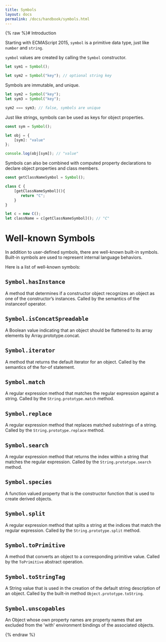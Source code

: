 ```yaml
---
title: Symbols
layout: docs
permalink: /docs/handbook/symbols.html
---
```

{% raw %}# Introduction

Starting with ECMAScript 2015, `symbol` is a primitive data type, just like `number` and `string`.

`symbol` values are created by calling the `Symbol` constructor.

```ts
let sym1 = Symbol();

let sym2 = Symbol("key"); // optional string key
```

Symbols are immutable, and unique.

```ts
let sym2 = Symbol("key");
let sym3 = Symbol("key");

sym2 === sym3; // false, symbols are unique
```

Just like strings, symbols can be used as keys for object properties.

```ts
const sym = Symbol();

let obj = {
    [sym]: "value"
};

console.log(obj[sym]); // "value"
```

Symbols can also be combined with computed property declarations to declare object properties and class members.

```ts
const getClassNameSymbol = Symbol();

class C {
    [getClassNameSymbol](){
       return "C";
    }
}

let c = new C();
let className = c[getClassNameSymbol](); // "C"
```

# Well-known Symbols

In addition to user-defined symbols, there are well-known built-in symbols.
Built-in symbols are used to represent internal language behaviors.

Here is a list of well-known symbols:

## `Symbol.hasInstance`

A method that determines if a constructor object recognizes an object as one of the constructor’s instances. Called by the semantics of the instanceof operator.

## `Symbol.isConcatSpreadable`

A Boolean value indicating that an object should be flattened to its array elements by Array.prototype.concat.

## `Symbol.iterator`

A method that returns the default iterator for an object. Called by the semantics of the for-of statement.

## `Symbol.match`

A regular expression method that matches the regular expression against a string. Called by the `String.prototype.match` method.

## `Symbol.replace`

A regular expression method that replaces matched substrings of a string. Called by the `String.prototype.replace` method.

## `Symbol.search`

A regular expression method that returns the index within a string that matches the regular expression. Called by the `String.prototype.search` method.

## `Symbol.species`

A function valued property that is the constructor function that is used to create derived objects.

## `Symbol.split`

A regular expression method that splits a string at the indices that match the regular expression.
Called by the `String.prototype.split` method.

## `Symbol.toPrimitive`

A method that converts an object to a corresponding primitive value.
Called by the `ToPrimitive` abstract operation.

## `Symbol.toStringTag`

A String value that is used in the creation of the default string description of an object.
Called by the built-in method `Object.prototype.toString`.

## `Symbol.unscopables`

An Object whose own property names are property names that are excluded from the 'with' environment bindings of the associated objects.


{% endraw %}